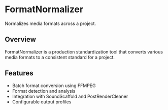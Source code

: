 # FormatNormalizer

Normalizes media formats across a project.

## Overview

FormatNormalizer is a production standardization tool that converts various media formats to a consistent standard for a project.

## Features

- Batch format conversion using FFMPEG
- Format detection and analysis
- Integration with SoundScaffold and PostRenderCleaner
- Configurable output profiles
